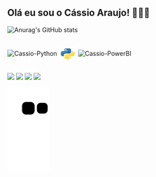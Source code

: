 ## Olá eu sou o Cássio Araujo! 👨🏽‍💻

</div>

![Anurag's GitHub stats](https://github-readme-stats.vercel.app/api?username=araujocassio&show_icons=true&theme=dark)

<div style="display: inline_block"><br>
  
  <img align="center" alt="Cassio-Python" height="30" width="40" src="https://cdn.jsdelivr.net/gh/devicons/devicon/icons/mysql/mysql-original.svg">
  <img align="center" alt="Cassio-Python" height="30" width="40" src="https://raw.githubusercontent.com/devicons/devicon/master/icons/python/python-original.svg">
  <img align="center" alt="Cassio-PowerBI" height="30" width="40" src="https://github.com/microsoft/PowerBI-Icons/blob/main/SVG/Power-BI.svg">
</div>
  
  ##
 
<div> 
 <a href="https://www.instagram.com/cassiio_araujo/" target="_blank"><img src="https://img.shields.io/badge/-Instagram-%23E4405F?style=for-the-badge&logo=instagram&logoColor=white" target="_blank"></a>
 <a href="https://t.me/engenheirocassiio" target="_blank"><img src="https://img.shields.io/badge/Telegram-2CA5E0?style=for-the-badge&logo=telegram&logoColor=white" target="_blank"></a>
 <a href = "mailto:eng.cassio@outlook.com"><img src="https://img.shields.io/badge/Outlook-0078D4?style=for-the-badge&logo=microsoft-outlook&logoColor=white" target="_blank"></a>
 <a href="https://www.linkedin.com/in/c%C3%A1ssio-araujo-46b506170/" target="_blank"><img src="https://img.shields.io/badge/-LinkedIn-%230077B5?style=for-the-badge&logo=linkedin&logoColor=white" target="_blank"></a> 
 
 ![Snake animation](https://github.com/rafaballerini/rafaballerini/blob/output/github-contribution-grid-snake.svg)
 
</div>
